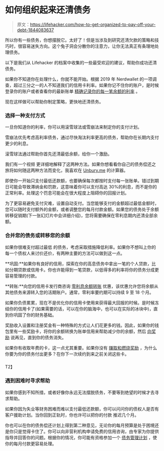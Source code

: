 # 如何组织起来还清债务

> 原文：<https://lifehacker.com/how-to-get-organized-to-pay-off-your-debt-1844083637>

所以你有一些债务，你想摆脱它。太好了！但是当涉及到研究还清欠款的策略和技巧时，很容易迷失方向。这个兔子洞会分散你的注意力，让你无法真正有条理地处理债务。

以下是我们从 Lifehacker 的档案中收集的一些最受欢迎的建议，帮助你成功还清债务。

如果你不知道你在处理什么，你就不能开始。根据 2019 年 Nerdwallet 的一项调查，超过三分之一的人不知道我们的信用卡利率。如果你记不住你的账户，是时候登录你的账户或者查看你的最新账单 [精确记录你的每一笔余额的利率](https://twocents.lifehacker.com/you-probably-dont-know-your-credit-cards-interest-rate-1837472684) 。

现在这样做可以帮助你制定策略，更快地还清债务。

### 选择一种支付方式

一旦你知道你的利率，你可以用滚雪球法或雪崩法来制定你的支付计划。

雪崩法优先考虑高利率债务，通过尽快淘汰利率更高的债务，帮助你在长期内支付更少的利息。

滚雪球法通过帮助你首先还清最低余额，给你一个激励。

我们有一个视频 更详细地解释了这两种方法。如果你想看看你自己的债务偿还之旅将如何随这两种方法而变化，我喜欢在 [Unbury.me](https://unbury.me/) 的计算器。

即使你一开始只支付最低还款额，也要确保每次都按时支付每一张账单。错过到期日可能会导致滞纳金和罚款，这意味着你可以支付高达 30%的利息，而不是你的正常利率。处理这个罚息可能会在很大程度上阻碍你的回报计划。

为了更容易避免支付灾难，设置自动支付。当您能够支付的金额超过最低金额时，您可以随时支付额外的金额，或者调整您的每月付款金额。如果您的债务处于余额转移促销期(下一张幻灯片中会详细介绍)，您将需要确保在零利息期内还清全部余额。

### **合并您的债务或转移您的余额**

如果你很难支付超过最低 的债务，考虑采取措施降低利率。如果你不想叫上你的每一个债权人来讨价还价，有两种主要的方法可以做到这一点。

**巩固:**如果你有良好的信用，探索在你的高息债务中拿出一笔的个人贷款，比如分期贷款或信用卡。你也许能得到一笔贷款，以低得多的利率将你的债务分成更容易管理的付款。

**转账:**向您的信用卡发行商咨询 [零利息余额转账](https://twocents.lifehacker.com/when-to-consider-a-balance-transfer-1823265150) 优惠，该优惠允许您将余额从其他债务来源转入您的活期账户。通常，零利率要约期可以持续 9 至 18 个月。

如果你负债累累，现在不是优化你的信用卡使用来获得最大回报的时候。是时候冻结你的信用卡了(如果需要的话，可以在你的脑海中，也可以在实际的冰块中)，直到你巩固了你的财务基础。

奖励收入设置和注册奖金有一种特殊的方式让人们花更多的钱。因此，如果你的钱包里有一些奖励卡，将你的余额转换为账单信用来帮助减少你的余额，然后 [向奖励](https://twocents.lifehacker.com/dont-pay-credit-card-fees-just-for-the-cash-back-reward-1838628682) 说再见，直到你的债务消失。

如果你有收取年费的卡，这一点尤其重要。如果你没有 [赚取和燃烧奖励](https://twocents.lifehacker.com/earn-and-burn-your-airline-rewards-to-maximize-free-fli-1834165867) ，为什么你要为你的债务付出更多？在你下一次续约到来之前关闭这些卡。

### 

T2】

### **遇到困难时寻求帮助**

如果你感到不知所措，或者好像你永远无法摆脱债务，不要等到绝望的时候才去寻求帮助。

如果你因为失业等财务困难而难以支付最低还款额，你可以问问你的债权人是否有客户援助计划。当你回到正轨时，你也许可以把你的付款 推迟几个月。

你也可以在你的债务偿还计划上得到第二种意见，无论你的每月预算是处于困境还是你只是觉得卡住了。你可以向非营利机构申请免费的信用咨询，由专家为你提供指导并回答你的问题。根据你的情况，你可能有资格参加一个 [债务管理计划](https://twocents.lifehacker.com/what-its-like-to-get-debt-counseling-1842919878) ，使你的每月付款更容易处理。
